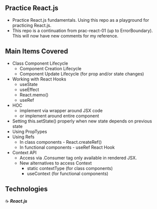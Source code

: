 ## Practice React.js

- Practice React.js fundamentals. Using this repo as a playground for practicing React.js.
- This repo is a continuation from prac-react-01 (up to ErrorBoundary). This will now have new comments for my reference.

## Main Items Covered

- Class Component Lifecycle
  - Component Creation Lifecycle
  - Component Update Lifecycle (for prop and/or state changes)
- Working with React Hooks
  - useState
  - useEffect
  - React.memo()
  - useRef
- HOC
  - implement via wrapper around JSX code
  - or implement around entire component
- Setting this.setState() properly when new state depends on previous state
- Using PropTypes
- Using Refs
  - In class components - React.createRef()
  - In functional components - useRef React Hook
- Context API
  - Access via .Consumer tag only available in rendered JSX.
  - New alternatives to access Context
    - static contextType (for class components)
    - useContext (for functional components)

## Technologies

:coffee: **_React.js_**
